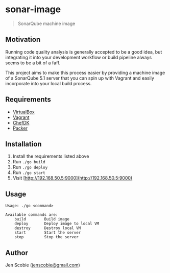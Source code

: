 # sonar-image

> SonarQube machine image

## Motivation

Running code quality analysis is generally accepted to be a good idea, 
but integrating it into your development workflow or build pipeline always seems to be a bit of a faff.

This project aims to make this process easier by providing a machine image of a SonarQube 5.1 server that you
can spin up with Vagrant and easily incorporate into your local build process.

## Requirements

* [VirtualBox](https://www.virtualbox.org/wiki/Downloads)
* [Vagrant](https://www.vagrantup.com/)
* [ChefDK](https://downloads.chef.io/chef-dk/)
* [Packer](https://www.packer.io/)

## Installation

1. Install the requirements listed above
2. Run ```./go build```
3. Run ```./go deploy```
4. Run ```./go start```
5. Visit [http://192.168.50.5:9000](http://192.168.50.5:9000)

## Usage

    Usage: ./go <command>
    
    Available commands are:
        build        Build image
        deploy       Deploy image to local VM
        destroy      Destroy local VM
        start        Start the server
        stop         Stop the server

## Author

Jen Scobie (jenscobie@gmail.com)